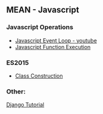 ## MEAN - Javascript

### Javascript Operations
* [Javascript Event Loop - youtube](https://www.youtube.com/watch?v=8aGhZQkoFbQ&feature=youtu.be)
* [Javascript Function Execution](https://medium.com/@gaurav.pandvia)

### ES2015
* [Class Construction](https://www.accelebrate.com/blog/javascript-es6-classes-and-prototype-inheritance-part-1-of-2/)

### Other:
[Django Tutorial](https://wsvincent.com/django-user-authentication-tutorial-login-and-logout/)
<!--stackedit_data:
eyJoaXN0b3J5IjpbLTM4OTk4NDAzMF19
-->